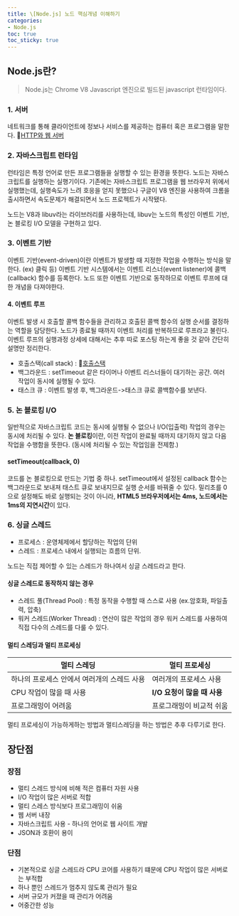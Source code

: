 ```yaml
---
title: \[Node.js] 노드 핵심개념 이해하기
categories:
- Node.js
toc: true
toc_sticky: true
---
```


## Node.js란?

> Node.js는 Chrome V8 Javascript 엔진으로 빌드된 javascript 런타임이다.

### 1. 서버

네트워크를 통해 클라이언트에 정보나 서비스를 제공하는 컴퓨터 혹은 프로그램을 말한다.
🔗<a href="https://stothey0804.github.io/etc/http-server/">HTTP와 웹 서버</a>


### 2. 자바스크립트 런타임

런타임은 특정 언어로 만든 프로그램들을 실행할 수 있는 환경을 뜻한다. 노드는 자바스크립트를 실행하는 실행기이다.
기존에는 자바스크립트 프로그램을 웹 브라우저 위에서 실행했는데, 실행속도가 느려 호응을 얻지 못했으나
구글이 V8 엔진을 사용하여 크롬을 출시하면서 속도문제가 해결되면서 노드 프로젝트가 시작됐다.

노드는 V8과 libuv라는 라이브러리를 사용하는데, libuv는 노드의 특성인 이벤트 기반, 논 블로킹 I/O 모델을 구현하고 있다.


### 3. 이벤트 기반

이벤트 기반(event-driven)이란 이벤트가 발생할 때 지정한 작업을 수행하는 방식을 말한다. (ex) 클릭 등)
이벤트 기반 시스템에서는 이벤트 리스너(event listener)에 콜백(callback) 함수를 등록한다. 
노드 또한 이벤트 기반으로 동작하므로 이벤트 루프에 대한 개념을 다져야한다.


#### 4. 이벤트 루프

이벤트 발생 시 호출할 콜백 함수들을 관리하고 호출된 콜백 함수의 실행 순서를 결정하는 역할을 담당한다. 노드가 종료될 때까지 이벤트 처리를 반복하므로 루프라고 불린다.
이벤트 루프의 실행과정 상세에 대해서는 추후 따로 포스팅 하는게 좋을 것 같아 간단히 설명만 정리한다.

* 호출스택(call stack) : 🔗<a href="https://stothey0804.github.io/javascript/callstack/">호출스택</a>
* 백그라운드 : setTimeout 같은 타이머나 이벤트 리스너들이 대기하는 공간. 여러 작업이 동시에 실행될 수 있다.
* 태스크 큐 : 이벤트 발생 후, 백그라운드->태스크 큐로 콜백함수를 보낸다. 


### 5. 논 블로킹 I/O

일반적으로 자바스크립트 코드는 동시에 실행될 수 없으나 I/O(입출력) 작업의 경우는 동시에 처리될 수 있다.
**논 블로킹**이란, 이전 작업이 완료될 때까지 대기하지 않고 다음 작업을 수행함을 뜻한다. (동시에 처리될 수 있는 작업임을 전제함.)

#### setTimeout(callback, 0)

코드를 논 블로킹으로 만드는 기법 중 하나. setTimeout에서 설정된 callback 함수는 백그라운드로 보내져 태스트 큐로 보내지므로 실행 순서를 바꿔줄 수 있다.
밀리초를 0 으로 설정해도 바로 실행되는 것이 아니라, **HTML5 브라우저에서는 4ms, 노드에서는 1ms의 지연시간**이 있다.


### 6. 싱글 스레드

- 프로세스 : 운영체제에서 할당하는 작업의 단위
- 스레드 : 프로세스 내에서 실행되는 흐름의 단위. 

노드는 직접 제어할 수 있는 스레드가 하나여서 싱글 스레드라고 한다.

#### 싱글 스레드로 동작하지 않는 경우

- 스레드 풀(Thread Pool) : 특정 동작을 수행할 때 스스로 사용 (ex.암호화, 파일출력, 압축)
- 워커 스레드(Worker Thread) : 연산이 많은 작업의 경우 워커 스레드를 사용하여 직접 다수의 스레드를 다룰 수 있다.


#### 멀티 스레딩과 멀티 프로세싱

|멀티 스레딩|멀티 프로세싱|
|---|---|
|하나의 프로세스 안에서 여러개의 스레드 사용|여러개의 프로세스 사용|
|CPU 작업이 많을 때 사용|**I/O 요청이 많을 때 사용**|
|프로그래밍이 어려움|프로그래밍이 비교적 쉬움|

멀티 프로세싱이 가능하게하는 방법과 멀티스레딩을 하는 방법은 추후 다루기로 한다.


## 장단점

### 장점

- 멀티 스레드 방식에 비해 적은 컴퓨터 자원 사용
- I/O 작업이 많은 서버로 적합
- 멀티 스레스 방식보다 프로그래밍이 쉬움
- 웹 서버 내장
- 자바스크립트 사용 - 하나의 언어로 웹 사이트 개발
- JSON과 호환이 용이

### 단점

- 기본적으로 싱글 스레드라 CPU 코어를 사용하기 떄문에 CPU 작업이 많은 서버로는 부적합
- 하나 뿐인 스레드가 멈추지 않도록 관리가 필요
- 서버 규모가 커졌을 때 관리가 어려움
- 어중간한 성능
